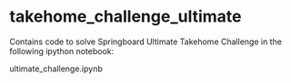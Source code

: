 # takehome_challenge_ultimate
Contains code to solve Springboard Ultimate Takehome Challenge in the following ipython notebook:

ultimate_challenge.ipynb

